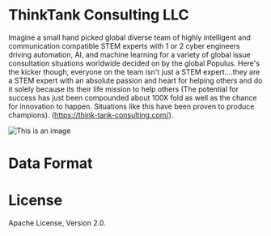 # ThinkTank Consulting LLC

Imagine a small hand picked global diverse team of highly intelligent and communication compatible STEM experts with 1 or 2 cyber engineers driving automation, AI, and machine learning for a variety of global issue consultation situations worldwide decided on by the global Populus. Here's the kicker though, everyone on the team isn't just a STEM expert....they are a STEM expert with an absolute passion and heart for helping others and do it solely because its their life mission to help others (The potential for success has just been compounded about 100X fold as well as the chance for innovation to happen. Situations like this have been proven to produce champions).
(https://think-tank-consulting.com/).

![This is an image](https://github.com/Think-Tank-Consulting/think-tank-consulting.github.io/tree/img/Site.png)

# Data Format


# License

Apache License, Version 2.0.
